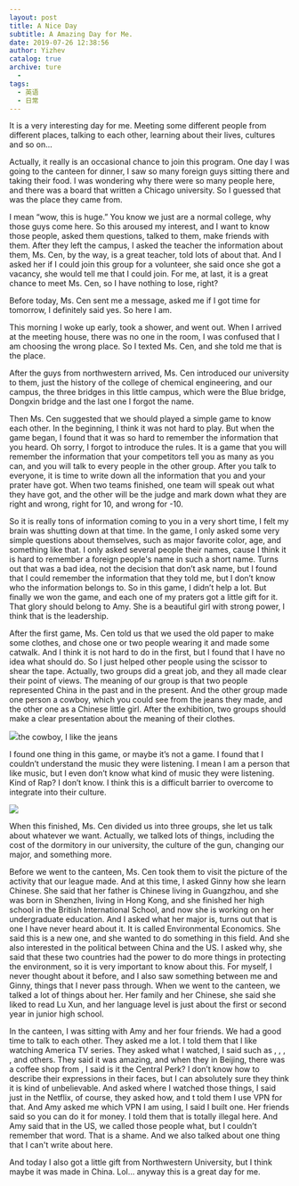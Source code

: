 ```yaml
---
layout: post
title: A Nice Day
subtitle: A Amazing Day for Me.
date: 2019-07-26 12:38:56
author: Yizhev
catalog: true
archive: ture
  - 
tags:
  - 英语
  - 日常
---
```


It is a very interesting day for me. Meeting some different people from different places, talking to each other, learning about their lives, cultures and so on…

Actually, it really is an occasional chance to join this program. One day I was going to the canteen for dinner, I saw so many foreign guys sitting there and taking their food. I was wondering why there were so many people here, and there was a board that written a Chicago university. So I guessed that was the place they came from.

I mean “wow, this is huge.” You know we just are a normal college, why those guys come here. So this aroused my interest, and I want to know those people, asked them questions, talked to them, make friends with them. After they left the campus, I asked the teacher the information about them, Ms. Cen, by the way, is a great teacher, told lots of about that. And I asked her if I could join this group for a volunteer, she said once she got a vacancy, she would tell me that I could join. For me, at last, it is a great chance to meet Ms. Cen, so I have nothing to lose, right?

Before today, Ms. Cen sent me a message, asked me if I got time for tomorrow, I definitely said yes. So here I am.

This morning I woke up early, took a shower, and went out. When I arrived at the meeting house, there was no one in the room, I was confused that I am choosing the wrong place. So I texted Ms. Cen, and she told me that is the place.

After the guys from northwestern arrived, Ms. Cen introduced our university to them, just the history of the college of chemical engineering, and our campus, the three bridges in this little campus, which were the Blue bridge, Dongxin bridge and the last one I forgot the name.

Then Ms. Cen suggested that we should played a simple game to know each other. In the beginning, I think it was not hard to play. But when the game began, I found that it was so hard to remember the information that you heard. Oh sorry, I forgot to introduce the rules. It is a game that you will remember the information that your competitors tell you as many as you can, and you will talk to every people in the other group. After you talk to everyone, it is time to write down all the information that you and your prater have got. When two teams finished, one team will speak out what they have got, and the other will be the judge and mark down what they are right and wrong, right for 10, and wrong for -10. 

So it is really tons of information coming to you in a very short time, I felt my brain was shutting down at that time. In the game, I only asked some very simple questions about themselves, such as major favorite color, age, and something like that. I only asked several people their names, cause I think it is hard to remember a foreign people's name in such a short name. Turns out that was a bad idea, not the decision that don’t ask name, but I found that I could remember the information that they told me, but I don’t know who the information belongs to. So in this game, I didn’t help a lot. But finally we won the game, and each one of my praters got a little gift for it. That glory should belong to Amy. She is a beautiful girl with strong power, I think that is the leadership.

After the first game, Ms. Cen told us that we used the old paper to make some clothes, and chose one or two people wearing it and made some catwalk. And I think it is not hard to do in the first, but I found that I have no idea what should do. So I just helped other people using the scissor to shear the tape. Actually, two groups did a great job, and they all made clear their point of views. The meaning of our group is that two people represented China in the past and in the present. And the other group made one person a cowboy, which you could see from the jeans they made, and the other one as a Chinese little girl. After the exhibition, two groups should make a clear presentation about the meaning of their clothes.

![](https://yizhe.me/wp-content/uploads/2019/07/cowboy-978x1024.jpg)the cowboy, I like the jeans

I found one thing in this game, or maybe it’s not a game. I found that I couldn’t understand the music they were listening. I mean I am a person that like music, but I even don’t know what kind of music they were listening. Kind of Rap? I don’t know. I think this is a difficult barrier to overcome to integrate into their culture.

![](https://yizhe.me/wp-content/uploads/2019/07/our-competitor-1024x768.jpg)

When this finished, Ms. Cen divided us into three groups, she let us talk about whatever we want. Actually, we talked lots of things, including the cost of the dormitory in our university, the culture of the gun, changing our major, and something more. 

Before we went to the canteen, Ms. Cen took them to visit the picture of the activity that our league made. And at this time, I asked Ginny how she learn Chinese. She said that her father is Chinese living in Guangzhou, and she was born in Shenzhen, living in Hong Kong, and she finished her high school in the British International School, and now she is working on her undergraduate education. And I asked what her major is, turns out that is one I have never heard about it. It is called Environmental Economics. She said this is a new one, and she wanted to do something in this field. And she also interested in the political between China and the US. I asked why, she said that these two countries had the power to do more things in protecting the environment, so it is very important to know about this. For myself, I never thought about it before, and I also saw something between me and Ginny, things that I never pass through. When we went to the canteen, we talked a lot of things about her. Her family and her Chinese, she said she liked to read Lu Xun, and her language level is just about the first or second year in junior high school.

In the canteen, I was sitting with Amy and her four friends. We had a good time to talk to each other. They asked me a lot. I told them that I like watching America TV series. They asked what I watched, I said such as <Game of Thrones>, <Friends>, <The Big Bang Theory>, <Shameless>, <Yellowstone> and others. They said it was amazing, and when they in Beijing, there was a coffee shop from <Friends>, I said is it the Central Perk? I don’t know how to describe their expressions in their faces, but I can absolutely sure they think it is kind of unbelievable. And asked where I watched those things, I said just in the Netflix, of course, they asked how, and t told them I use VPN for that. And Amy asked me which VPN I am using, I said I built one. Her friends said so you can do it for money. I told them that is totally illegal here. And Amy said that in the US, we called those people what, but I couldn’t remember that word. That is a shame. And we also talked about one thing that I can't write about here.

And today I also got a little gift from Northwestern University, but I think maybe it was made in China. Lol… anyway this is a great day for me.